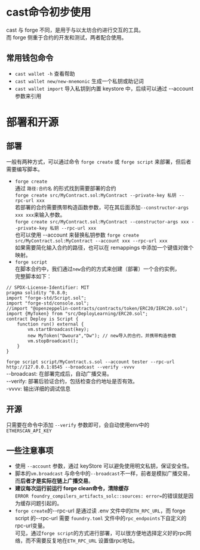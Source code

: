 # cast命令初步使用
cast 与 forge 不同，是用于与以太坊合约进行交互的工具。  
而 forge 侧重于合约的开发和测试，两者配合使用。
## 常用钱包命令
+ `cast wallet -h` 查看帮助
+ `cast wallet new/new-mnemonic` 生成一个私钥或助记词
+ `cast wallet import` 导入私钥到内置 keystore 中，后续可以通过 --account参数来引用
# 部署和开源
## 部署
一般有两种方式，可以通过命令 `forge create` 或 `forge script` 来部署，但后者需要编写脚本。
+ `forge create`  
通过 `路径:合约名` 的形式找到需要部署的合约  
`forge create src/MyContract.sol:MyContract --private-key 私钥 --rpc-url xxx`   
若部署的合约需要携带构造函数参数，可在其后面添加`--constructor-args xxx xxx`来输入参数。  
`forge create src/MyContract.sol:MyContract --constructor-args xxx --private-key 私钥 --rpc-url xxx`   
也可以使用 --account 来替换私钥参数
`forge create src/MyContract.sol:MyContract --account xxx --rpc-url xxx`   
如果需要简化输入合约的路径，也可以在 remappings 中添加一个键值对做个映射。
+ `forge script`  
在脚本合约中，我们通过`new`合约的方式来创建（部署）一个合约实例，  
完整脚本如下：
```solidity
// SPDX-License-Identifier: MIT
pragma solidity ^0.8.0;
import "forge-std/Script.sol";
import "forge-std/console.sol";
//import "@openzeppelin-contracts/contracts/token/ERC20/IERC20.sol";
import {MyToken} from "src/DeployLearning/ERC20.sol";
contract Deploy is Script {
    function run() external {
        vm.startBroadcast(key);
        new MyToken("Dwoura","Dw"); // new导入的合约，并携带构造参数
        vm.stopBroadcast();
    }
}
```

`forge script script/MyContract.s.sol --account tester --rpc-url http://127.0.0.1:8545 --broadcast --verify -vvvv`  
--broadcast: 在部署完成后，自动广播交易。   
--verify: 部署后验证合约，包括检查合约地址是否有效。  
-vvvv: 输出详细的调试信息  

## 开源
只需要在命令中添加 `--verify` 参数即可，会自动使用env中的`ETHERSCAN_API_KEY`

## 一些注意事项
+ 使用 `--account` 参数，通过 keyStore 可以避免使用明文私钥，保证安全性。
+ 脚本的`vm.broadcast` 与命令中的`--broadcast`不一样，前者是模拟广播交易，而**后者才是实际在链上广播交易**。  
+ **建议每次运行前运行 forge clean命令，清除缓存**  
`ERROR foundry_compilers_artifacts_solc::sources: error=`的错误就是因为缓存问题引起的。
+ `forge create`的--rpc-url 是通过读 .env 文件中的`ETH_RPC_URL`，而 forge script 的--rpc-url 需要 `foundry.toml` 文件中的`rpc_endpoints`下自定义的rpc-url变量。  
可见，通过`forge script`的方式进行部署，可以很方便地选择定义好的rpc网络，而不需要反复地在`ETH_RPC_URL` 设置值rpc地址。